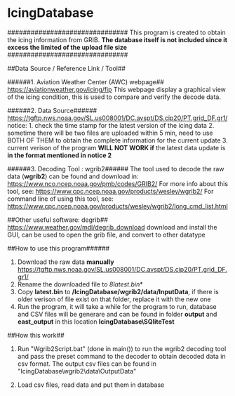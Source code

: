 # IcingDatabase
###############################
This program is created to obtain the icing information from GRIB.
**The database itself is not included since it excess the limited of the upload file size**
###############################

##Data Source / Reference Link / Tool##

######1. Aviation Weather Center (AWC) webpage##
https://aviationweather.gov/icing/fip
This webpage display a graphical view of the icing condition, this is used to compare and verify the decode data.


######2. Data Source######
https://tgftp.nws.noaa.gov/SL.us008001/DC.avspt/DS.cip20/PT.grid_DF.gr1/
notice: 1. check the time stamp for the latest version of the icing data
		2. sometime there will be two files are uploaded within 5 min, need to use BOTH OF THEM to obtain the complete information for the current update
		3. current verison of the program **WILL NOT WORK if** the latest data update is **in the format mentioned in notice 2**

######3. Decoding Tool : wgrib2######
The tool used to decode the raw data (**wgrib2**) can be found and download in:
https://www.nco.ncep.noaa.gov/pmb/codes/GRIB2/
For more info about this tool, see:
https://www.cpc.ncep.noaa.gov/products/wesley/wgrib2/
For command line of using this tool, see:
https://www.cpc.ncep.noaa.gov/products/wesley/wgrib2/long_cmd_list.html

##Other useful software: degrib##
https://www.weather.gov/mdl/degrib_download
download and install the GUI, can be used to open the grib file, and convert to other datatype 



##How to use this program######
1. Download the raw data **manually**  https://tgftp.nws.noaa.gov/SL.us008001/DC.avspt/DS.cip20/PT.grid_DF.gr1/
2. Rename the downloaded file to *8latest.bin**
3. Copy **latest.bin** to **/IcingDatabase/wgrib2/data/InputData**, if there is older verison of file exist on that folder, replace it with the new one
4. Run the program, it will take a while for the program to run, database and CSV files will be generare and can be found in folder **output** and **east_output** in this location **IcingDatabase\SQliteTest**



##How this work##
1. Run "Wgrib2Script.bat" (done in main()) to run the wgrib2 decoding tool and pass the preset command to the decoder to obtain decoded data in csv format. The output csv files can be found in "IcingDatabase\wgrib2\data\OutputData"

2. Load csv files, read data and put them in database
